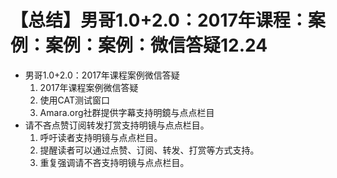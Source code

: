 # 【总结】男哥1.0+2.0：2017年课程：案例：案例：案例：微信答疑12.24

-   男哥1.0+2.0：2017年课程案例微信答疑
    1.  2017年课程案例微信答疑
    2.  使用CAT测试窗口
    3.  Amara.org社群提供字幕支持明鏡与点点栏目
-   请不吝点赞订阅转发打赏支持明镜与点点栏目。
    1.  呼吁读者支持明镜与点点栏目。
    2.  提醒读者可以通过点赞、订阅、转发、打赏等方式支持。
    3.  重复强调请不吝支持明镜与点点栏目。